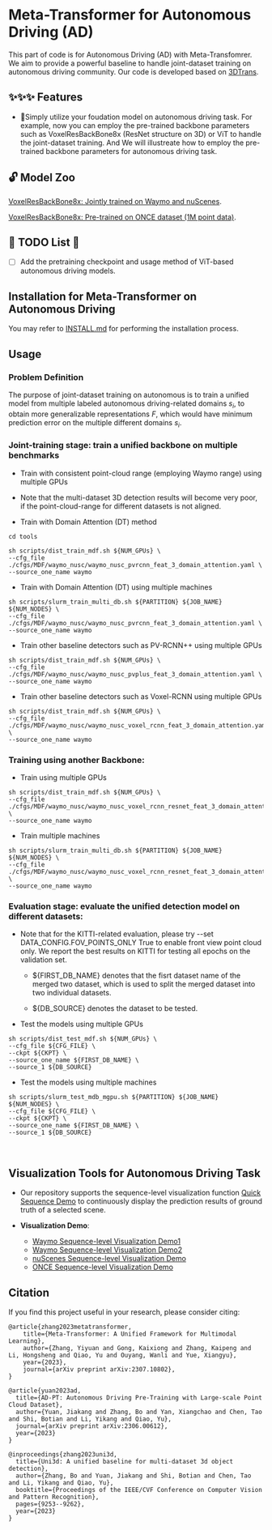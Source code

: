 # Meta-Transformer for Autonomous Driving (AD)

This part of code is for Autonomous Driving (AD) with Meta-Transfomrer. We aim to provide a powerful baseline to handle joint-dataset training on autonomous driving community. Our code is developed based on [3DTrans](https://github.com/PJLab-ADG/3DTrans). 

## ✨✨✨ Features

* 🌟Simply utilize your foudation model on autonomous driving task. For example, now you can employ the pre-trained backbone parameters such as VoxelResBackBone8x (ResNet structure on 3D) or ViT to handle the joint-dataset training. And We will illustreate how to employ the pre-trained backbone parameters for autonomous driving task.


## 🔓 Model Zoo

[VoxelResBackBone8x: Jointly trained on Waymo and nuScenes](https://drive.google.com/file/d/1CveuI5XU4drfEatQxS-_hV744XqbyPDK/view).

[VoxelResBackBone8x: Pre-trained on ONCE dataset (1M point data)](https://drive.google.com/file/d/1MG7rZu19oFHi2fZs4xA_Ts1tMzPV8yEi/view?usp=drive_link).


## :muscle: TODO List :muscle:
- [ ] Add the pretraining checkpoint and usage method of ViT-based autonomous driving models.

## Installation for Meta-Transformer on Autonomous Driving

You may refer to [INSTALL.md](docs/INSTALL.md) for performing the installation process.


## Usage

### Problem Definition

The purpose of joint-dataset training on autonomous is to train a unified model from multiple labeled autonomous driving-related domains $s_i$, to obtain more generalizable representations $F$, which would have minimum prediction error on the multiple different domains $s_i$.


### Joint-training stage: train a unified backbone on multiple benchmarks
* Train with consistent point-cloud range (employing Waymo range) using multiple GPUs
* Note that the multi-dataset 3D detection results will become very poor, if the point-cloud-range for different datasets is not aligned.

* Train with Domain Attention (DT) method

```shell script
cd tools
```

```shell script
sh scripts/dist_train_mdf.sh ${NUM_GPUs} \
--cfg_file ./cfgs/MDF/waymo_nusc/waymo_nusc_pvrcnn_feat_3_domain_attention.yaml \
--source_one_name waymo
```

* Train with Domain Attention (DT) using multiple machines
```shell script
sh scripts/slurm_train_multi_db.sh ${PARTITION} ${JOB_NAME} ${NUM_NODES} \
--cfg_file ./cfgs/MDF/waymo_nusc/waymo_nusc_pvrcnn_feat_3_domain_attention.yaml \
--source_one_name waymo
```

* Train other baseline detectors such as PV-RCNN++ using multiple GPUs
```shell script
sh scripts/dist_train_mdf.sh ${NUM_GPUs} \
--cfg_file ./cfgs/MDF/waymo_nusc/waymo_nusc_pvplus_feat_3_domain_attention.yaml \
--source_one_name waymo
```

* Train other baseline detectors such as Voxel-RCNN using multiple GPUs
```shell script
sh scripts/dist_train_mdf.sh ${NUM_GPUs} \
--cfg_file ./cfgs/MDF/waymo_nusc/waymo_nusc_voxel_rcnn_feat_3_domain_attention.yaml \
--source_one_name waymo
```

### Training using another Backbone:
* Train using multiple GPUs
```shell script
sh scripts/dist_train_mdf.sh ${NUM_GPUs} \
--cfg_file ./cfgs/MDF/waymo_nusc/waymo_nusc_voxel_rcnn_resnet_feat_3_domain_attention.yaml \
--source_one_name waymo
```

* Train multiple machines
```shell script
sh scripts/slurm_train_multi_db.sh ${PARTITION} ${JOB_NAME} ${NUM_NODES} \
--cfg_file ./cfgs/MDF/waymo_nusc/waymo_nusc_voxel_rcnn_resnet_feat_3_domain_attention.yaml \
--source_one_name waymo
```


### Evaluation stage: evaluate the unified detection model on different datasets:
* Note that for the KITTI-related evaluation, please try --set DATA_CONFIG.FOV_POINTS_ONLY True to enable front view point cloud only. We report the best results on KITTI for testing all epochs on the validation set.

    - ${FIRST_DB_NAME} denotes that the fisrt dataset name of the merged two dataset, which is used to split the merged dataset into two individual datasets.

    - ${DB_SOURCE} denotes the dataset to be tested.


* Test the models using multiple GPUs
```shell script
sh scripts/dist_test_mdf.sh ${NUM_GPUs} \
--cfg_file ${CFG_FILE} \
--ckpt ${CKPT} \
--source_one_name ${FIRST_DB_NAME} \
--source_1 ${DB_SOURCE} 
```

* Test the models using multiple machines
```shell script
sh scripts/slurm_test_mdb_mgpu.sh ${PARTITION} ${JOB_NAME} ${NUM_NODES} \
--cfg_file ${CFG_FILE} \
--ckpt ${CKPT} \
--source_one_name ${FIRST_DB_NAME} \
--source_1 ${DB_SOURCE} 
```

&ensp;
## Visualization Tools for Autonomous Driving Task

- Our repository supports the sequence-level visualization function [Quick Sequence Demo](docs/QUICK_SEQUENCE_DEMO.md) to continuously display the prediction results of ground truth of a selected scene.

- **Visualization Demo**: 
  - [Waymo Sequence-level Visualization Demo1](docs/seq_demo_waymo_bev.gif)
  - [Waymo Sequence-level Visualization Demo2](docs/seq_demo_waymo_fp.gif)
  - [nuScenes Sequence-level Visualization Demo](docs/seq_demo_nusc.gif)
  - [ONCE Sequence-level Visualization Demo](docs/seq_demo_once.gif)


## Citation
If you find this project useful in your research, please consider citing:
```
@article{zhang2023metatransformer,
    title={Meta-Transformer: A Unified Framework for Multimodal Learning}, 
    author={Zhang, Yiyuan and Gong, Kaixiong and Zhang, Kaipeng and Li, Hongsheng and Qiao, Yu and Ouyang, Wanli and Yue, Xiangyu},
    year={2023},
    journal={arXiv preprint arXiv:2307.10802},
}
```

```
@article{yuan2023ad,
  title={AD-PT: Autonomous Driving Pre-Training with Large-scale Point Cloud Dataset},
  author={Yuan, Jiakang and Zhang, Bo and Yan, Xiangchao and Chen, Tao and Shi, Botian and Li, Yikang and Qiao, Yu},
  journal={arXiv preprint arXiv:2306.00612},
  year={2023}
}
```

```
@inproceedings{zhang2023uni3d,
  title={Uni3d: A unified baseline for multi-dataset 3d object detection},
  author={Zhang, Bo and Yuan, Jiakang and Shi, Botian and Chen, Tao and Li, Yikang and Qiao, Yu},
  booktitle={Proceedings of the IEEE/CVF Conference on Computer Vision and Pattern Recognition},
  pages={9253--9262},
  year={2023}
}
```